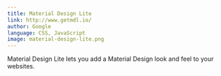```yaml
---
title: Material Design Lite
link: http://www.getmdl.io/
author: Google
language: CSS, JavaScript
image: material-design-lite.png
---
```


Material Design Lite lets you add a Material Design look and feel to your websites.